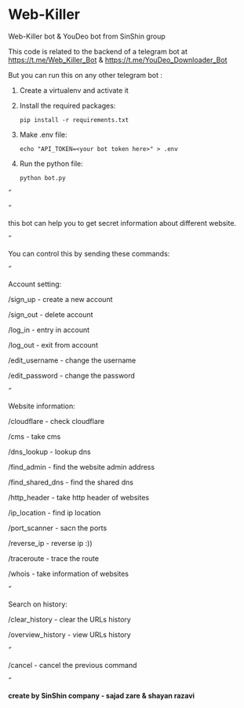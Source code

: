 # Web-Killer
Web-Killer bot & YouDeo bot from SinShin group

This code is related to the backend of a telegram bot at https://t.me/Web_Killer_Bot & https://t.me/YouDeo_Downloader_Bot

But you can run this on any other telegram bot :

  1. Create a virtualenv and activate it

  2. Install the required packages:

         pip install -r requirements.txt
    
  3. Make .env file:

         echo "API_TOKEN=<your bot token here>" > .env
    
  4. Run the python file:

         python bot.py

ّ

ّ

this bot can help you to get secret information about different website.

ّ

You can control this by sending these commands:

ّ

Account setting:

/sign_up - create a new account

/sign_out - delete account

/log_in - entry in account

/log_out - exit from account

/edit_username - change the username

/edit_password - change the password

ّ

Website information:

/cloudflare - check cloudflare

/cms - take cms

/dns_lookup - lookup dns

/find_admin - find the website admin address

/find_shared_dns - find the shared dns

/http_header - take http header of websites

/ip_location - find ip location 

/port_scanner - sacn the ports

/reverse_ip - reverse ip :))

/traceroute - trace the route

/whois - take information of websites

ّ

Search on history:

/clear_history - clear the URLs history

/overview_history - view URLs history

ّ

/cancel - cancel the previous command

ّ

****create by SinShin company - sajad zare & shayan razavi****
